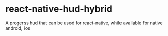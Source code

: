 # react-native-hud-hybrid
A progerss hud that can be used for react-native, while available for native android, ios

